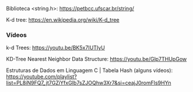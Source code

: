 Biblioteca <string.h>: https://petbcc.ufscar.br/string/

K-d tree: https://en.wikipedia.org/wiki/K-d_tree

### Vídeos

k-d Trees: https://youtu.be/BK5x7IUTIyU

KD-Tree Nearest Neighbor Data Structure: https://youtu.be/Glp7THUpGow

Estruturas de Dados em Linguagem C | Tabela Hash (alguns vídeos): https://youtube.com/playlist?list=PL8iN9FQ7_jt7GZiYfxGIb7sZJOQhw3Xr7&si=ceajJ0romFls9HYn